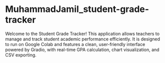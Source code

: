 # MuhammadJamil_student-grade-tracker
Welcome to the Student Grade Tracker! This application allows teachers to manage and track student academic performance efficiently. It is designed to run on Google Colab and features a clean, user-friendly interface powered by Gradio, with real-time GPA calculation, chart visualization, and CSV exporting.
